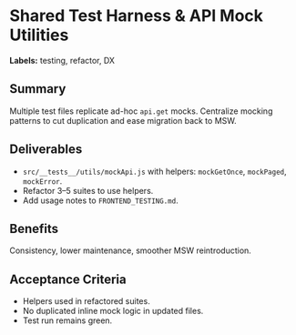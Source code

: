 # Shared Test Harness & API Mock Utilities

**Labels:** testing, refactor, DX

## Summary
Multiple test files replicate ad-hoc `api.get` mocks. Centralize mocking patterns to cut duplication and ease migration back to MSW.

## Deliverables
- `src/__tests__/utils/mockApi.js` with helpers: `mockGetOnce`, `mockPaged`, `mockError`.
- Refactor 3–5 suites to use helpers.
- Add usage notes to `FRONTEND_TESTING.md`.

## Benefits
Consistency, lower maintenance, smoother MSW reintroduction.

## Acceptance Criteria
- Helpers used in refactored suites.
- No duplicated inline mock logic in updated files.
- Test run remains green.
